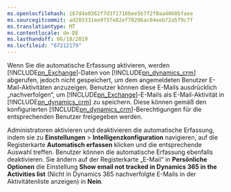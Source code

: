 ```yaml
---
ms.openlocfilehash: 167d4e0362f7d3f1716bee5b7f2f0aa4068bfaee
ms.sourcegitcommit: ad203331ee9737e82ef70206ac04eeb72a5f9c7f
ms.translationtype: MT
ms.contentlocale: de-DE
ms.lasthandoff: 06/18/2019
ms.locfileid: "67212179"
---
```

Wenn Sie die automatische Erfassung aktivieren, werden [!INCLUDE[pn_Exchange](pn-exchange.md)]-Daten von [!INCLUDE[pn_dynamics_crm](pn-dynamics-crm.md)] abgerufen, jedoch nicht gespeichert, um dem angemeldeten Benutzer E-Mail-Aktivitäten anzuzeigen. Benutzer können diese E-Mails ausdrücklich „nachverfolgen“, um [!INCLUDE[pn_Exchange](pn-exchange.md)]-E-Mails als E-Mail-Aktivität in [!INCLUDE[pn_dynamics_crm](pn-dynamics-crm.md)] zu speichern. Diese können gemäß den konfigurierten [!INCLUDE[pn_dynamics_crm](pn-dynamics-crm.md)]-Berechtigungen für die entsprechenden Benutzer freigegeben werden.  
  
 Administratoren aktivieren und deaktivieren die automatische Erfassung, indem sie zu **Einstellungen** > **Intelligenzkonfiguration** navigieren, auf die Registerkarte **Automatisch erfassen** klicken und die entsprechende Auswahl treffen. Benutzer können die automatische Erfassung ebenfalls deaktivieren. Sie ändern auf der Registerkarte „E-Mail“ in **Persönliche Optionen** die Einstellung **Show email not tracked in Dynamics 365 in the Activities list** (Nicht in Dynamics 365 nachverfolgte E-Mails in der Aktivitätenliste anzeigen) in **Nein**.